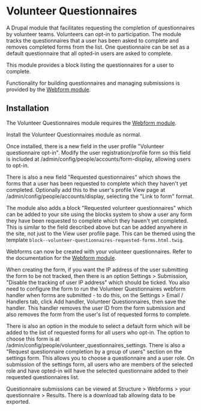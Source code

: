 # Volunteer Questionnaires

A Drupal module that facilitates requesting the completion of questionnaires by volunteer teams.
Volunteers can opt-in to participation. The module tracks the questionnaires that a user has been
asked to complete and removes completed forms from the list. One questionnaire can be set as a
default questionnaire that all opted-in users are asked to complete.

This module provides a block listing the questionnaires for a user to complete.

Functionality for building questionnaires and managing submissions is provided by the
[Webform module](https://www.drupal.org/project/webform).

## Installation

The Volunteer Questionnaires module requires the [Webform module](https://www.drupal.org/project/webform).

Install the Volunteer Questionnaires module as normal.

Once installed, there is a new field in the user profile "Volunteer questionnaire opt-in". Modify
the user registration/profile form so this field is included at /admin/config/people/accounts/form-display,
allowing users to opt-in.

There is also a new field "Requested questionnaires" which shows the forms that a user has been
requested to complete which they haven't yet completed. Optionally add this to the user's profile
View page at /admin/config/people/accounts/display, selecting the "Link to form" format.

The module also adds a block "Requested volunteer questionnaires" which can be added to your site
using the blocks system to show a user any form they have been requested to complete which they
haven't yet completed. This is similar to the field described above but can be added anywhere in
the site, not just to the View user profile page. This can be themed using the template
`block--volunteer-questionnaires-requested-forms.html.twig`.

Webforms can now be created with your volunteer questionnaires. Refer to the documentation for the
[Webform module](https://www.drupal.org/project/webform).

When creating the form, if you want the IP address of the user submitting the form to be not
tracked, then there is an option Settings > Submission, "Disable the tracking of user IP address"
which should be ticked. You also need to configure the form to run the Volunteer Questionnaires
webform handler when forms are submitted - to do this, on the Settings > Email / Handlers tab,
click Add handler, Volunteer Questionnaires, then save the handler. This handler removes the user
ID from the form submission and also removes the form from the user's list of requested forms to
complete.

There is also an option in the module to select a default form which will be added to the list of
requested forms for all users who opt-in. The option to choose this form is at
/admin/config/people/volunteer_questionnaires_settings. There is also a "Request questionnaire
completion by a group of users" section on the settings form. This allows you to choose a
questionnaire and a user role. On submission of the settings form, all users who are members of the
selected role and have opted-in will have the selected questionnaire added to their requested
questionnaires list.

Questionnaire submissions can be viewed at Structure > Webforms > your questionnaire > Results.
There is a download tab allowing data to be exported.



